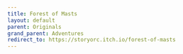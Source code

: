 ```yaml
---
title: Forest of Masts
layout: default
parent: Originals
grand_parent: Adventures
redirect_to: https://storyorc.itch.io/forest-of-masts
---
```

